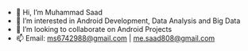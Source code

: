- 👋 Hi, I’m Muhammad Saad
- 👀 I’m interested in Android Development, Data Analysis and Big Data
- 💞️ I’m looking to collaborate on Android Projects
- 📫 Email: ms6742988@gmail.com | me.saad808@gmail.com

<!---
saad6742988/saad6742988 is a ✨ special ✨ repository because its `README.md` (this file) appears on your GitHub profile.
You can click the Preview link to take a look at your changes.
--->
